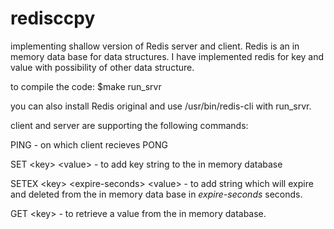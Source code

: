 # redisccpy

implementing shallow version of Redis server and client.
Redis is an in memory data base for data structures.
I have implemented redis for key and value with possibility of other data structure.

to compile the code:
$make run_srvr

you can also install Redis original and use /usr/bin/redis-cli with run_srvr.

client and server are supporting the following commands:

PING - on which client recieves PONG

SET \<key\> \<value\> - to add key string to the in memory database

SETEX \<key\> \<expire-seconds\> \<value\> - to add string which will expire and deleted from the in memory data base in *expire-seconds* seconds.

GET \<key\> - to retrieve a value from the in memory database.
